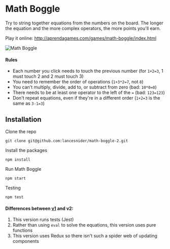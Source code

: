 # Math Boggle

Try to string together equations from the numbers on the board. The longer the equation and the more complex operators, the more points you'll earn. 

Play it online: http://aprendagames.com/games/math-boggle/index.html

![Math Boggle](https://cloud.githubusercontent.com/assets/3202211/19010318/81661ca6-873b-11e6-9949-bbd1aa096fd6)

#### Rules

- Each number you click needs to touch the previous number (for `1+2=3`, 1 must touch 2 and 2 must touch 3)
- You need to remember the order of operations (`1+3*2=7`, not `8`)
- You can't multiply, divide, add to, or subtract from zero (bad: `10*0=0`)
- There needs to be at least one operator to the left of the `=` (bad: `123=123`)
- Don't repeat equations, even if they're in a different order (`1+2=3` is the same as `3-1=3`)

## Installation

Clone the repo 
```shell
git clone git@github.com:lancesnider/math-boggle-2.git
```
Install the packages
```shell
npm install
```
Run Math Boggle
```shell
npm start
```
Testing
```shell
npm test
```

#### Differences between [v1](https://github.com/lancesnider/math-boggle) and v2: 

1. This version runs tests (Jest)
2. Rather than using `eval` to solve the equations, this version uses pure functions
3. This version uses Redux so there isn't such a spider web of updating components
